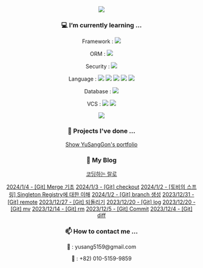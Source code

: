 
<div align="center">
<img src="https://capsule-render.vercel.app/api?type=waving&color=d9ead3&height=300&section=header&text=YuSangGon's%20Profile&desc=Hopefully%20Desire%20Back-End%20Developer&fontSize=40&descSize=15&fontAlignY=40" />
<br>
<h3> 💻 I’m currently learning ... </h3> 
<p> Framework : <img src="https://img.shields.io/badge/Spring-6DB33F?style=flat-sqare&logo=spring&logoColor=white"></p>
<p> ORM : <img src="https://img.shields.io/badge/Spring_Data_Jpa-6DB33F?style=flat-sqare&logo=spring&logoColor=white"></p>
<p> Security : <img src="https://img.shields.io/badge/Spring_Security-6DB33F?style=flat-sqare&logo=Spring-Security&logoColor=white"></p>
<p> Language : <img src="https://img.shields.io/badge/Java-ED8B00?style=flat-sqare&logo=openjdk&logoColor=white"> <img src="https://img.shields.io/badge/JavaScript-F7DF1E?style=flat-sqare&logo=JavaScript&logoColor=white"> <img src="https://img.shields.io/badge/jQuery-0769AD?style=flat-sqare&logo=jquery&logoColor=white"> <img src="https://img.shields.io/badge/CSS3-1572B6?style=flat-sqare&logo=css3&logoColor=white"> <img src="https://img.shields.io/badge/HTML5-E34F26?style=flat-sqare&logo=html5&logoColor=white"></p>
<p> Database : <img src="https://img.shields.io/badge/MySQL-005C84?style=flat-sqare&logo=mysql&logoColor=white"></p>
<p> VCS : <img src="https://img.shields.io/badge/GIT-E44C30?style=flat-sqare&logo=git&logoColor=white"> <img src="https://img.shields.io/badge/GitHub-100000?style=flat-sqare&logo=github&logoColor=white"></p>
<img src="https://github-readme-stats.vercel.app/api/top-langs/?username=YuSangGon&theme=blue-gree">
<br>
<h3> 📝 Projects I've done ... </h3>
<a href="https://github.com/YuSangGon/portfolio">Show YuSangGon's portfolio</a>
<br>
<h3> 📓 My Blog </h3>
<p>
<a href="https://codingralro.tistory.com">코딩하는 랄로</a>
</p>
<a href='https://codingralro.tistory.com/265'>2024/1/4 - [Git] Merge 기초</a>
<a href='https://codingralro.tistory.com/264'>2024/1/3 - [Git] checkout</a>
<a href='https://codingralro.tistory.com/263'>2024/1/2 - [토비의 스프링] Singleton Registry에 대한 이해</a>
<a href='https://codingralro.tistory.com/262'>2024/1/2 - [Git] branch 생성</a>
<a href='https://codingralro.tistory.com/261'>2023/12/31 - [Git] remote</a>
<a href='https://codingralro.tistory.com/260'>2023/12/27 - [Git] 되돌리기</a>
<a href='https://codingralro.tistory.com/259'>2023/12/20 - [Git] log</a>
<a href='https://codingralro.tistory.com/258'>2023/12/20 - [Git] mv</a>
<a href='https://codingralro.tistory.com/257'>2023/12/14 - [Git] rm</a>
<a href='https://codingralro.tistory.com/256'>2023/12/5 - [Git] Commit</a>
<a href='https://codingralro.tistory.com/255'>2023/12/4 - [Git] diff</a>

<br>
<h3> 📫 How to contact me ... </h3>
<p>📧 : yusang5159@gmail.com</p>
<p>📱 : +82) 010-5159-9859</p>
</div>
